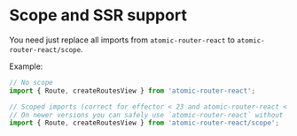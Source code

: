 # Scope and SSR support

You need just replace all imports from `atomic-router-react` to `atomic-router-react/scope`.

Example:

```ts
// No scope
import { Route, createRoutesView } from 'atomic-router-react';

// Scoped imports (correct for effector < 23 and atomic-router-react < 0.9)
// On newer versions you can safely use `atomic-router-react` without `/scope` in the SSR or SPA
import { Route, createRoutesView } from 'atomic-router-react/scope';
```
